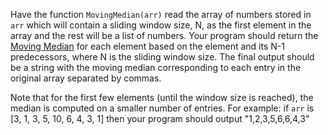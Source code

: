 Have the function ```MovingMedian(arr)``` read the array of numbers stored in ```arr``` which will contain a sliding window size, N, as the first element in the array and the rest will be a list of numbers. Your program should return the [Moving Median](https://en.wikipedia.org/wiki/Moving_average#Moving_median) for each element based on the element and its N-1 predecessors, where N is the sliding window size. The final output should be a string with the moving median corresponding to each entry in the original array separated by commas.

Note that for the first few elements (until the window size is reached), the median is computed on a smaller number of entries. For example: if ```arr``` is [3, 1, 3, 5, 10, 6, 4, 3, 1] then your program should output "1,2,3,5,6,6,4,3"
